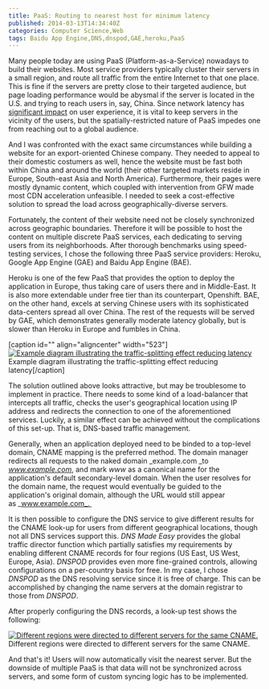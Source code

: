 ```yaml
---
title: PaaS: Routing to nearest host for minimum latency
published: 2014-03-13T14:34:40Z
categories: Computer Science,Web
tags: Baidu App Engine,DNS,dnspod,GAE,heroku,PaaS
---
```


Many people today are using PaaS (Platform-as-a-Service) nowadays to build their websites. Most service providers typically cluster their servers in a small region, and route all traffic from the entire Internet to that one place. This is fine if the servers are pretty close to their targeted audience, but page loading performance would be abysmal if the server is located in the U.S. and trying to reach users in, say, China. Since network latency has [significant impact](http://googleresearch.blogspot.com/2009/06/speed-matters.html "Speed Matters") on user experience, it is vital to keep servers in the vicinity of the users, but the spatially-restricted nature of PaaS impedes one from reaching out to a global audience. 

And I was confronted with the exact same circumstances while building a website for an export-oriented Chinese company. They needed to appeal to their domestic costumers as well, hence the website must be fast both within China and around the world (their other targeted markets reside in Europe, South-east Asia and North America). Furthermore, their pages were mostly dynamic content, which coupled with intervention from GFW made most CDN acceleration unfeasible. I needed to seek a cost-effective solution to spread the load across geographically-diverse servers.

Fortunately, the content of their website need not be closely synchronized across geographic boundaries. Therefore it will be possible to host the content on multiple discrete PaaS services, each dedicating to serving users from its neighborhoods. After thorough benchmarks using speed-testing services, I chose the following three PaaS service providers: Heroku, Google App Engine (GAE) and Baidu App Engine (BAE). 

Heroku is one of the few PaaS that provides the option to deploy the application in Europe, thus taking care of users there and in Middle-East. It is also more extendable under free tier than its counterpart, Openshift. BAE, on the other hand, excels at serving Chinese users with its sophisticated data-centers spread all over China. The rest of the requests will be served by GAE, which demonstrates generally moderate latency globally, but is slower than Heroku in Europe and fumbles in China.

[caption id="" align="aligncenter" width="523"][![Example diagram illustrating the traffic-splitting effect reducing latency](https://static.thinkingandcomputing.com/2014/03/dns_map.png)](https://static.thinkingandcomputing.com/2014/03/dns_map.png) Example diagram illustrating the traffic-splitting effect reducing latency[/caption]

The solution outlined above looks attractive, but may be troublesome to implement in practice. There needs to some kind of a load-balancer that intercepts all traffic, checks the user's geographical location using IP address and redirects the connection to one of the aforementioned services. Luckily, a similar effect can be achieved without the complications of this set-up. That is, DNS-based traffic management.

Generally, when an application deployed need to be binded to a top-level domain, CNAME mapping is the preferred method. The domain manager redirects all requests to the naked domain _example.com _to _www.example.com_, and mark _www_ as a canonical name for the application's default secondary-level domain. When the user resolves for the domain name, the request would eventually be guided to the application's original domain, although the URL would still appear as _www.example.com_. 

It is then possible to configure the DNS service to give different results for the CNAME look-up for users from different geographical locations, though not all DNS services support this. _DNS Made Easy_ provides the global traffic director function which partially satisfies my requirements by enabling different CNAME records for four regions (US East, US West, Europe, Asia). _DNSPOD_ provides even more fine-grained controls, allowing configurations on a per-country basis for free. In my case, I chose _DNSPOD_ as the DNS resolving service since it is free of charge. This can be accomplished by changing the name servers at the domain registrar to those from _DNSPOD_.

After properly configuring the DNS records, a look-up test shows the following: 

[![Different regions were directed to different servers for the same CNAME.](https://static.thinkingandcomputing.com/2014/03/dns.png)](https://static.thinkingandcomputing.com/2014/03/dns.png)
Different regions were directed to different servers for the same CNAME.

And that's it! Users will now automatically visit the nearest server. But the downside of multiple PaaS is that data will not be synchronized across servers, and some form of custom syncing logic has to be implemented.
